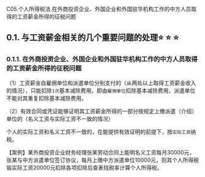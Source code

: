 C05.个人所得税法.在外商投资企业、外国企业和外国驻华机构工作的中方人员取得的工资薪金所得的征税问题

## 0.1. 与工资薪金相关的几个重要问题的处理:star: :star: :star: 

### 0.1.1. 在外商投资企业、外国企业和外国驻华机构工作的中方人员取得的工资薪金所得的征税问题

（1）工资薪金自雇佣单位和派遣单位分别支付的（从两处以上取得工资薪金收入的情况），只能扣除`1次`基本减除费用，即由`雇佣单位`扣除基本减除费用，派遣单位不能对其重复扣除基本减除费用。

（2）有效合同或凭证能够证明其工资薪金所得的一部分按规定上缴派遣（介绍）单位的（名义工资与实际工资不一致的情况）

个人的实际工资和名义工资不一致的，在能提供有效证明的前提下，按`实际工资`纳税。

【案例】某外商投资企业财务经理张某劳动合同上能明名义工资每月30000元，张某与中方派遣单位签订协议，每月上缴中方派遣单位10000元，则其个人所得税锻实际工资20000元扣除各项扣除后查表找税率计算个人所得税。
